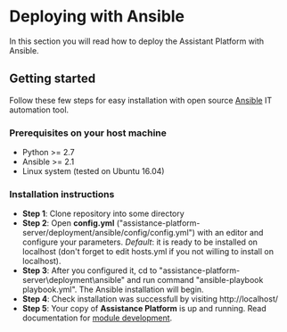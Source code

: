 # Deploying with Ansible

In this section you will read how to deploy the Assistant Platform with Ansible.

## Getting started

Follow these few steps for easy installation with open source [Ansible](https://ansible.com) IT automation tool.

### Prerequisites on your host machine

- Python >= 2.7
- Ansible >= 2.1
- Linux system (tested on Ubuntu 16.04)

### Installation instructions

- **Step 1**: Clone repository into some directory
- **Step 2**: Open **config.yml** ("assistance-platform-server/deployment/ansible/config/config.yml") with an editor and configure your parameters. *Default*: it is ready to be installed on localhost (don't forget to edit hosts.yml if you not willing to install on localhost).
- **Step 3**: After you configured it, cd to "assistance-platform-server\deployment\ansible\" and run command "ansible-playbook playbook.yml". The Ansible installation will begin.
- **Step 4**: Check installation was successfull by visiting http://localhost/
- **Step 5**: Your copy of **Assistance Platform** is up and running. Read documentation for [module development](https://telecooperation.github.io/assistance-platform-server/docs/developer/module-developers.-1.-getting-started-for-module-developers-(wip)/).